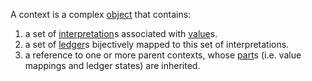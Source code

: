 A context is a complex [object](object/README)  that contains:

1. a set of [interpretation](interpretation.md)s associated with [value](../meta/value.md)s.
1. a set of [ledger](ledger.md)s bijectively mapped to this set of interpretations.
1. a reference to one or more parent contexts, whose [part](../meta/part.md)s (i.e. value mappings and ledger states) are inherited.
